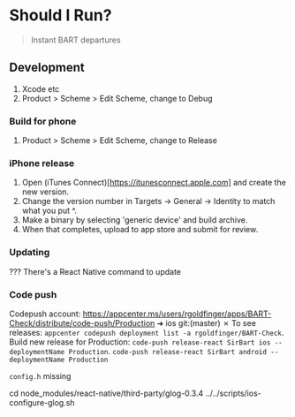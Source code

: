 # Should I Run?

> Instant BART departures

## Development

1. Xcode etc
2. Product > Scheme > Edit Scheme, change to Debug

### Build for phone

1. Product > Scheme > Edit Scheme, change to Release

### iPhone release

1. Open (iTunes Connect)[https://itunesconnect.apple.com] and create the new version.
2. Change the version number in Targets -> General -> Identity to match what you put ^.
3. Make a binary by selecting 'generic device' and build archive.
4. When that completes, upload to app store and submit for review.

### Updating

??? There's a React Native command to update

### Code push

Codepush account: https://appcenter.ms/users/rgoldfinger/apps/BART-Check/distribute/code-push/Production
➜ ios git:(master) ✗
To see releases: `appcenter codepush deployment list -a rgoldfinger/BART-Check`.
Build new release for Production: `code-push release-react SirBart ios --deploymentName Production`.
`code-push release-react SirBart android --deploymentName Production`

`config.h` missing

cd node_modules/react-native/third-party/glog-0.3.4
../../scripts/ios-configure-glog.sh
